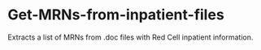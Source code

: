 # Get-MRNs-from-inpatient-files

Extracts a list of MRNs from .doc files with Red Cell inpatient information.
